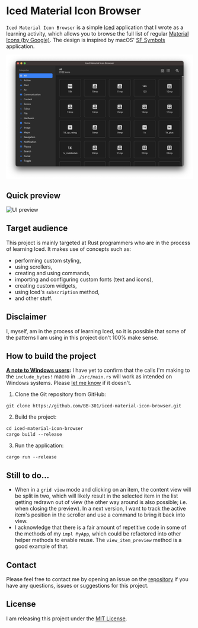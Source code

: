 # Iced Material Icon Browser

`Iced Material Icon Browser` is a simple [Iced](https://github.com/iced-rs/iced) application that I wrote as a learning activity, which allows you to browse the full list of regular [Material Icons (by Google)](https://fonts.google.com/icons). The design is inspired by macOS' [SF Symbols](https://developer.apple.com/sf-symbols/) application.

![UI screenshot](assets/ui-screenshot.png)

## Quick preview
![UI preview](assets/preview.gif)

## Target audience

This project is mainly targeted at Rust programmers who are in the process of learning Iced. It makes use of concepts such as:
* performing custom styling,
* using scrollers,
* creating and using commands,
* importing and configuring custom fonts (text and icons),
* creating custom widgets,
* using Iced's `subscription` method,
* and other stuff.

## Disclaimer 

I, myself, am in the process of learning Iced, so it is possible that some of the patterns I am using in this project don't 100% make sense.

## How to build the project

**<ins>A note to Windows users</ins>:** I have yet to confirm that the calls I'm making to the `include_bytes!` macro in `./src/main.rs` will work as intended on Windows systems. Please [let me know](#contact) if it doesn't.

1. Clone the Git repository from GitHub:
```
git clone https://github.com/BB-301/iced-material-icon-browser.git
```

2. Build the project:
```
cd iced-material-icon-browser
cargo build --release
```

3. Run the application:
```
cargo run --release
```

## Still to do...

* When in a `grid view` mode and clicking on an item, the content view will be split in two, which will likely result in the selected item in the list getting redrawn out of view (the other way around is also possible; i.e. when closing the preview). In a next version, I want to track the active item's position in the scroller and use a command to bring it back into view.
* I acknowledge that there is a fair amount of repetitive code in some of the methods of my `impl MyApp`, which could be refactored into other helper methods to enable reuse. The `view_item_preview` method is a good example of that.

## Contact

Please feel free to contact me by opening an issue on the [repository](https://github.com/BB-301/iced-material-icon-browser/issues) if you have any questions, issues or suggestions for this project.

## License

I am releasing this project under the [MIT License](LICENSE).